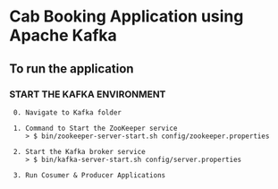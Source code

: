 # Cab Booking Application using Apache Kafka

## To run the application

### START THE KAFKA ENVIRONMENT

     0. Navigate to Kafka folder

     1. Command to Start the ZooKeeper service
        > $ bin/zookeeper-server-start.sh config/zookeeper.properties
     
     2. Start the Kafka broker service
        > $ bin/kafka-server-start.sh config/server.properties

     3. Run Cosumer & Producer Applications
    
